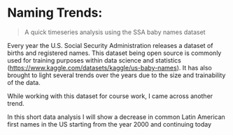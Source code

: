 # Naming Trends:
>A quick timeseries analysis using the SSA baby names dataset

Every year the U.S. Social Security Administration releases a dataset of births and registered names. This dataset being open source is commonly used for training purposes within data science and statistics (https://www.kaggle.com/datasets/kaggle/us-baby-names). It has also brought to light several trends over the years due to the size and trainability of the data. 

While working with this dataset for course work, I came across another trend.

In this short data analysis I will show a decrease in common Latin American first names in the US starting from the year 2000 and continuing today
